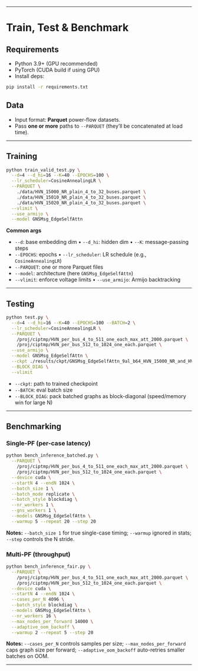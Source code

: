 
---

# Train, Test & Benchmark

## Requirements

* Python 3.9+ (GPU recommended)
* PyTorch (CUDA build if using GPU)
* Install deps:

```bash
pip install -r requirements.txt
```

## Data

* Input format: **Parquet** power-flow datasets.
* Pass **one or more** paths to `--PARQUET` (they’ll be concatenated at load time).

---

## Training

```bash
python train_valid_test.py \
  --d=4 --d_hi=16 --K=40 --EPOCHS=100 \
  --lr_scheduler=CosineAnnealingLR \
  --PARQUET \
    ./data/HVN_15000_NR_plain_4_to_32_buses.parquet \
    ./data/HVN_15010_NR_plain_4_to_32_buses.parquet \
    ./data/HVN_15020_NR_plain_4_to_32_buses.parquet \
  --vlimit \
  --use_armijo \
  --model GNSMsg_EdgeSelfAttn
```

**Common args**

* `--d`: base embedding dim • `--d_hi`: hidden dim • `--K`: message-passing steps
* `--EPOCHS`: epochs • `--lr_scheduler`: LR schedule (e.g., `CosineAnnealingLR`)
* `--PARQUET`: one or more Parquet files
* `--model`: architecture (here `GNSMsg_EdgeSelfAttn`)
* `--vlimit`: enforce voltage limits • `--use_armijo`: Armijo backtracking

---

## Testing

```bash
python test.py \
  --d=4 --d_hi=16 --K=40 --EPOCHS=100 --BATCH=2 \
  --lr_scheduler=CosineAnnealingLR \
  --PARQUET \
    /proj/ciptmp/HVN_per_bus_4_to_511_one_each_max_att_2000.parquet \
    /proj/ciptmp/HVN_per_bus_512_to_1024_one_each.parquet \
  --use_armijo \
  --model GNSMsg_EdgeSelfAttn \
  --ckpt ./results/ckpt/GNSMsg_EdgeSelfAttn_9al_b64_HVN_15000_NR_and_HVN_15010_NR_and_HVN_15020_NR_K40_d4_dhi16_ep100_TrainRatio0.95_armijo_100_best_model.ckpt \
  --BLOCK_DIAG \
  --vlimit
```

* `--ckpt`: path to trained checkpoint
* `--BATCH`: eval batch size
* `--BLOCK_DIAG`: pack batched graphs as block-diagonal (speed/memory win for large N)

---

## Benchmarking

### Single-PF (per-case latency)

```bash
python bench_inference_batched.py \
  --PARQUET \
    /proj/ciptmp/HVN_per_bus_4_to_511_one_each_max_att_2000.parquet \
    /proj/ciptmp/HVN_per_bus_512_to_1024_one_each.parquet \
  --device cuda \
  --startN 4 --endN 1024 \
  --batch_size 1 \
  --batch_mode replicate \
  --batch_style blockdiag \
  --nr_workers 1 \
  --gns_workers 1 \
  --models GNSMsg_EdgeSelfAttn \
  --warmup 5 --repeat 20 --step 20
```

**Notes:** `--batch_size 1` for true single-case timing; `--warmup` ignored in stats; `--step` controls the N stride.

### Multi-PF (throughput)

```bash
python bench_inference_fair.py \
  --PARQUET \
    /proj/ciptmp/HVN_per_bus_4_to_511_one_each_max_att_2000.parquet \
    /proj/ciptmp/HVN_per_bus_512_to_1024_one_each.parquet \
  --device cuda \
  --startN 4 --endN 1024 \
  --cases_per_N 4096 \
  --batch_style blockdiag \
  --models GNSMsg_EdgeSelfAttn \
  --nr_workers 16 \
  --max_nodes_per_forward 14000 \
  --adaptive_oom_backoff \
  --warmup 2 --repeat 5 --step 20
```

**Notes:** `--cases_per_N` controls samples per size; `--max_nodes_per_forward` caps graph size per forward; `--adaptive_oom_backoff` auto-retries smaller batches on OOM.

---